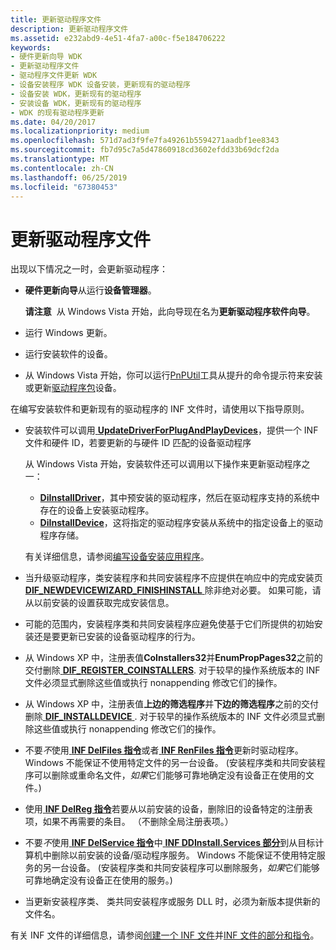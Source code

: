 ```yaml
---
title: 更新驱动程序文件
description: 更新驱动程序文件
ms.assetid: e232abd9-4e51-4fa7-a00c-f5e184706222
keywords:
- 硬件更新向导 WDK
- 更新驱动程序文件
- 驱动程序文件更新 WDK
- 设备安装程序 WDK 设备安装，更新现有的驱动程序
- 设备安装 WDK，更新现有的驱动程序
- 安装设备 WDK，更新现有的驱动程序
- WDK 的现有驱动程序更新
ms.date: 04/20/2017
ms.localizationpriority: medium
ms.openlocfilehash: 571d7ad3f9fe7fa49261b5594271aadbf1ee8343
ms.sourcegitcommit: fb7d95c7a5d47860918cd3602efdd33b69dcf2da
ms.translationtype: MT
ms.contentlocale: zh-CN
ms.lasthandoff: 06/25/2019
ms.locfileid: "67380453"
---
```

# <a name="updating-driver-files"></a>更新驱动程序文件





出现以下情况之一时，会更新驱动程序：

-   **硬件更新向导**从运行**设备管理器**。

    **请注意**  从 Windows Vista 开始，此向导现在名为**更新驱动程序软件向导**。

     

-   运行 Windows 更新。

-   运行安装软件的设备。

-   从 Windows Vista 开始，你可以运行[PnPUtil](https://docs.microsoft.com/windows-hardware/drivers/devtest/pnputil)工具从提升的命令提示符来安装或更新[驱动程序包](driver-packages.md)设备。

在编写安装软件和更新现有的驱动程序的 INF 文件时，请使用以下指导原则。

-   安装软件可以调用[ **UpdateDriverForPlugAndPlayDevices**](https://docs.microsoft.com/windows/desktop/api/newdev/nf-newdev-updatedriverforplugandplaydevicesa)，提供一个 INF 文件和硬件 ID，若要更新的与硬件 ID 匹配的设备驱动程序

    从 Windows Vista 开始，安装软件还可以调用以下操作来更新驱动程序之一：

    -   [**DiInstallDriver**](https://docs.microsoft.com/windows/desktop/api/newdev/nf-newdev-diinstalldrivera)，其中预安装的驱动程序，然后在驱动程序支持的系统中存在的设备上安装驱动程序。
    -   [**DiInstallDevice**](https://docs.microsoft.com/windows/desktop/api/newdev/nf-newdev-diinstalldevice)，这将指定的驱动程序安装从系统中的指定设备上的驱动程序存储。

    有关详细信息，请参阅[编写设备安装应用程序](writing-a-device-installation-application.md)。

-   当升级驱动程序，类安装程序和共同安装程序不应提供在响应中的完成安装页[ **DIF_NEWDEVICEWIZARD_FINISHINSTALL** ](https://docs.microsoft.com/windows-hardware/drivers/install/dif-newdevicewizard-finishinstall)除非绝对必要。 如果可能，请从以前安装的设置获取完成安装信息。

-   可能的范围内，安装程序类和共同安装程序应避免使基于它们所提供的初始安装还是要更新已安装的设备驱动程序的行为。

-   从 Windows XP 中，注册表值**CoInstallers32**并**EnumPropPages32**之前的交付删除[ **DIF_REGISTER_COINSTALLERS**](https://docs.microsoft.com/windows-hardware/drivers/install/dif-register-coinstallers). 对于较早的操作系统版本的 INF 文件必须显式删除这些值或执行 nonappending 修改它们的操作。

-   从 Windows XP 中，注册表值**上边的筛选程序**并**下边的筛选程序**之前的交付删除[ **DIF_INSTALLDEVICE** ](https://docs.microsoft.com/windows-hardware/drivers/install/dif-installdevice). 对于较早的操作系统版本的 INF 文件必须显式删除这些值或执行 nonappending 修改它们的操作。

-   不要*不*使用[ **INF DelFiles 指令**](inf-delfiles-directive.md)或者[ **INF RenFiles 指令**](inf-renfiles-directive.md)更新时驱动程序。 Windows 不能保证不使用特定文件的另一台设备。 (安装程序类和共同安装程序可以删除或重命名文件，*如果*它们能够可靠地确定没有设备正在使用的文件。)

-   使用[ **INF DelReg 指令**](inf-delreg-directive.md)若要从以前安装的设备，删除旧的设备特定的注册表项，如果不再需要的条目。 （不删除全局注册表项。）

-   不要*不*使用[ **INF DelService 指令**](inf-delservice-directive.md)中[ **INF DDInstall.Services 部分**](inf-ddinstall-services-section.md)到从目标计算机中删除以前安装的设备/驱动程序服务。 Windows 不能保证不使用特定服务的另一台设备。 (安装程序类和共同安装程序可以删除服务，*如果*它们能够可靠地确定没有设备正在使用的服务。)

-   当更新安装程序类、 类共同安装程序或服务 DLL 时，必须为新版本提供新的文件名。

有关 INF 文件的详细信息，请参阅[创建一个 INF 文件](overview-of-inf-files.md)并[INF 文件的部分和指令](inf-file-sections-and-directives.md)。

 

 





